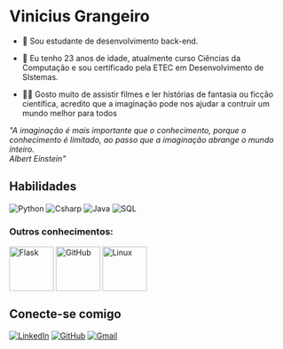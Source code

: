# Vinicius Grangeiro

- 🤖 Sou estudante de desenvolvimento back-end.

- 📖 Eu tenho 23 anos de idade, atualmente curso Ciências da Computação e sou certificado pela ETEC em Desenvolvimento de SIstemas.
- 🧙‍♂️ Gosto muito de assistir filmes e ler histórias de fantasia ou ficção científica, acredito que a imaginação pode nos ajudar a contruir um mundo melhor para todos

_"A imaginação é mais importante que o conhecimento, porque o conhecimento é limitado, ao passo que a imaginação abrange o mundo inteiro.<br>
Albert Einstein"_

## Habilidades

<img align="center" alt="Python" height="" width="" src="https://img.icons8.com/?size=100&id=13441&format=png&color=000000 ">
<img align="center" alt="Csharp" height="" width="" src="https://img.icons8.com/?size=100&id=55205&format=png&color=000000">
<img align="center" alt="Java" height="" width="" src="https://img.icons8.com/?size=100&id=13679&format=png&color=000000">
<img align="center" alt="SQL" height="" width="" src="https://img.icons8.com/?size=100&id=Ign0QG33bZzq&format=png&color=000000">

### Outros conhecimentos:

<img align="center" alt="Flask" height="80" width="80" src="https://img.icons8.com/?size=100&id=MHcMYTljfKOr&format=png&color=000000">
<img align="center" alt="GitHub" height="80" width="80" src="https://img.icons8.com/?size=100&id=20906&format=png&color=000000">
<img align="center" alt="Linux" height="80" width="80" src="https://img.icons8.com/?size=100&id=HF4xGsjDERHf&format=png&color=000000">

## Conecte-se comigo

[![LinkedIn](https://img.shields.io/badge/LinkedIn-0077B5?style=for-the-badge&logo=linkedin&logoColor=white)](https://www.linkedin.com/in/viniciusvinicius-grangeiro-432baa164/)
[![GitHub](https://img.shields.io/badge/GitHub-100000?style=for-the-badge&logo=github&logoColor=white)](https://github.com/viniciusgrangeiro)
[![Gmail](https://img.shields.io/badge/Gmail-333333?style=for-the-badge&logo=gmail&logoColor=red)](mailto:vinicius.grangeiro@gmail.com)
